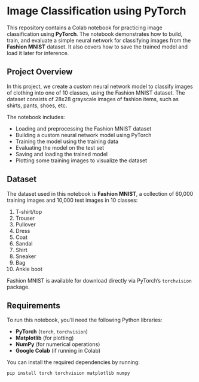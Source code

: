 # Image Classification using PyTorch

This repository contains a Colab notebook for practicing image classification using **PyTorch**. The notebook demonstrates how to build, train, and evaluate a simple neural network for classifying images from the **Fashion MNIST** dataset. It also covers how to save the trained model and load it later for inference.

## Project Overview

In this project, we create a custom neural network model to classify images of clothing into one of 10 classes, using the Fashion MNIST dataset. The dataset consists of 28x28 grayscale images of fashion items, such as shirts, pants, shoes, etc.

The notebook includes:
- Loading and preprocessing the Fashion MNIST dataset
- Building a custom neural network model using PyTorch
- Training the model using the training data
- Evaluating the model on the test set
- Saving and loading the trained model
- Plotting some training images to visualize the dataset

## Dataset

The dataset used in this notebook is **Fashion MNIST**, a collection of 60,000 training images and 10,000 test images in 10 classes:

1. T-shirt/top
2. Trouser
3. Pullover
4. Dress
5. Coat
6. Sandal
7. Shirt
8. Sneaker
9. Bag
10. Ankle boot

Fashion MNIST is available for download directly via PyTorch’s `torchvision` package.

## Requirements

To run this notebook, you’ll need the following Python libraries:

- **PyTorch** (`torch`, `torchvision`)
- **Matplotlib** (for plotting)
- **NumPy** (for numerical operations)
- **Google Colab** (if running in Colab)

You can install the required dependencies by running:

```bash
pip install torch torchvision matplotlib numpy

